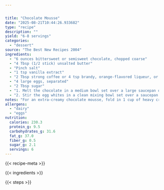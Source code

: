 ```yaml
---


title: "Chocolate Mousse"
date: "2025-08-21T10:44:26.933682"
type: "recipe"
description: ""
yield: "6-8 servings"
categories:
  - "dessert"
source: "The Best New Recipes 2004"
ingredients:
  - "6 ounces bittersweet or semisweet chocolate, chopped coarse"
  - "4 Tbsp (1/2 stick) unsalted butter"
  - "Pinch salt"
  - "1 tsp vanilla extract"
  - "2 Tbsp strong coffee or 4 tsp brandy, orange-flavored liqueur, or light rum"
  - "4 large eggs, separated"
  - "2 Tbsp sugar"
  - "1. Melt the chocolate in a medium bowl set over a large saucepan of barely simmering water or in an uncovered Pyrex measuring cup microwaved at 50 percent power for 3 minutes, stirring once at the 2-minute mark. Whisk the butter into the melted chocolate, 1 Tbsp at a time. Stir in the salt, vanilla, and coffee until completely incorporated. Whisk in the yolks, one at a time, making sure that each is fully incorporated before adding the next; set the mixture aside."
  - "2. Stir the egg whites in a clean mixing bowl set over a saucepan of hot water until slightly warm, 1 to 2 minutes; remove the bowl from the saucepan. Beat with an electric mixer set at medium speed until soft peaks form. Raise the mixer speed to high and slowly add the sugar; beat to soft peaks. Whisk a quarter of the beaten whites into the chocolate mixture to lighten it, then gently fold in the remaining whites."
notes: "For an extra-creamy chocolate mousse, fold in 1 cup of heavy cream that's been whipped (instead of the 1/2 cup called for below). Make this mousse at least 2 hours before you wish to serve it to let the flavors develop, but serve it within 24 hours because the flavor and texture will begin to deteriorate."
allergens:
  - "dairy"
  - "eggs"
nutrition:
  calories: 230.3
  protein_g: 9.5
  carbohydrates_g: 31.6
  fat_g: 37.0
  fiber_g: 0.5
  sugar_g: 2.1
  servings: 6
---
```


{{< recipe-meta >}}

{{< ingredients >}}

{{< steps >}}
